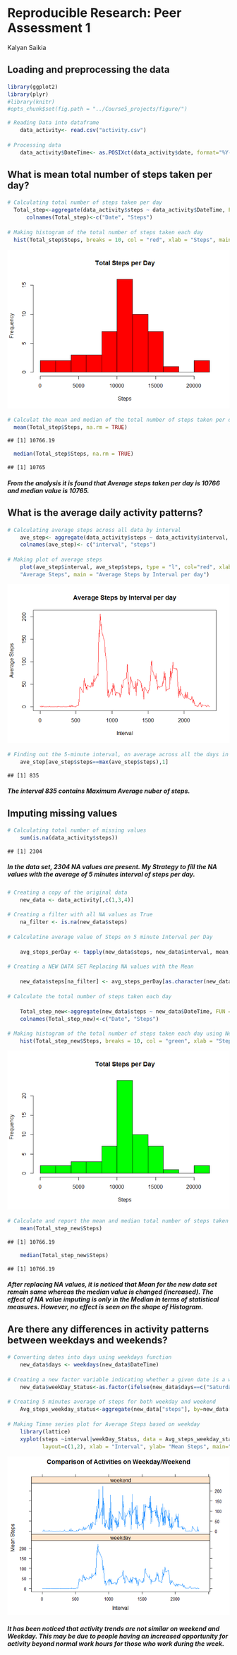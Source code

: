 # Reproducible Research: Peer Assessment 1
Kalyan Saikia  


## Loading and preprocessing the data


```r
library(ggplot2)
library(plyr)
#library(knitr)
#opts_chunk$set(fig.path = "../Course5_projects/figure/")
```



```r
# Reading Data into dataframe
    data_activity<- read.csv("activity.csv")

# Processing data
    data_activity$DateTime<- as.POSIXct(data_activity$date, format="%Y-%m-%d")
```


## What is mean total number of steps taken per day?


```r
# Calculating total number of steps taken per day
  Total_step<-aggregate(data_activity$steps ~ data_activity$DateTime, FUN = sum)
      colnames(Total_step)<-c("Date", "Steps")

# Making histogram of the total number of steps taken each day
  hist(Total_step$Steps, breaks = 10, col = "red", xlab = "Steps", main = "Total Steps per Day", ylab = "Frequency")
```

![](PA1_template_files/figure-html/unnamed-chunk-3-1.png)

```r
# Calculat the mean and median of the total number of steps taken per day  
  mean(Total_step$Steps, na.rm = TRUE)
```

```
## [1] 10766.19
```

```r
  median(Total_step$Steps, na.rm = TRUE)
```

```
## [1] 10765
```
##### From the analysis it is found that Average steps taken per day is 10766 and median value is 10765.

## What is the average daily activity patterns?


```r
# Calculating average steps across all data by interval
    ave_step<- aggregate(data_activity$steps ~ data_activity$interval, FUN = mean, na.rm=TRUE)
    colnames(ave_step)<- c("interval", "steps")

# Making plot of average steps
    plot(ave_step$interval, ave_step$steps, type = "l", col="red", xlab = "Interval", ylab = 
    "Average Steps", main = "Average Steps by Interval per day")
```

![](PA1_template_files/figure-html/unnamed-chunk-4-1.png)

```r
# Finding out the 5-minute interval, on average across all the days in the dataset, contains the maximum number of steps
    ave_step[ave_step$steps==max(ave_step$steps),1]
```

```
## [1] 835
```

##### The interval 835 contains Maximum Average nuber of steps.


## Imputing missing values

```r
# Calculating total number of missing values
    sum(is.na(data_activity$steps))
```

```
## [1] 2304
```

##### In the data set, 2304 NA values are present.  My Strategy to fill the NA values with the average of 5 minutes interval of steps per day.


```r
# Creating a copy of the original data
    new_data <- data_activity[,c(1,3,4)]

# Creating a filter with all NA values as True    
    na_filter <- is.na(new_data$steps)

# Calculatine average value of Steps on 5 minute Interval per Day    

    avg_steps_perDay <- tapply(new_data$steps, new_data$interval, mean, na.rm=TRUE, simplify=TRUE)
    
# Creating a NEW DATA SET Replacing NA values with the Mean    
    
    new_data$steps[na_filter] <- avg_steps_perDay[as.character(new_data$interval[na_filter])]
    
# Calculate the total number of steps taken each day
    
    Total_step_new<-aggregate(new_data$steps ~ new_data$DateTime, FUN = sum)
    colnames(Total_step_new)<-c("Date", "Steps")
    
# Making histogram of the total number of steps taken each day using New data
    hist(Total_step_new$Steps, breaks = 10, col = "green", xlab = "Steps", main = "Total Steps per Day", ylab = "Frequency")
```

![](PA1_template_files/figure-html/unnamed-chunk-6-1.png)

```r
# Calculate and report the mean and median total number of steps taken per day
    mean(Total_step_new$Steps)
```

```
## [1] 10766.19
```

```r
    median(Total_step_new$Steps)
```

```
## [1] 10766.19
```
##### After replacing NA values, it is noticed that Mean for the new data set remain same whereas the median value is changed (increased).  The effect of NA value imputing is only in the Median in terms of statistical measures. However, no effect is seen on the shape of Histogram.

## Are there any differences in activity patterns between weekdays and weekends?


```r
# Converting dates into days using weekdays function
    new_data$days <- weekdays(new_data$DateTime)
    
# Creating a new factor variable indicating whether a given date is a weekday or weekend day.
    new_data$weekDay_Status<-as.factor(ifelse(new_data$days==c("Saturday", "Sunday"), "weekend", "weekday"))

# Creating 5 minutes average of steps for both weekday and weekend
    Avg_steps_weekday_status<-aggregate(new_data["steps"], by=new_data[c("interval","weekDay_Status")], FUN = mean)
   
# Making Timne series plot for Average Steps based on weekday
    library(lattice)
    xyplot(steps ~interval|weekDay_Status, data = Avg_steps_weekday_status, type="l", 
           layout=c(1,2), xlab = "Interval", ylab= "Mean Steps", main="Comparison of Activities on Weekday/Weekend")
```

![](PA1_template_files/figure-html/unnamed-chunk-7-1.png)

##### It has been noticed that activity trends are not similar on weekend and Weekday. This may be due to people having an increased opportunity for activity beyond normal work hours for those who work during the week.
